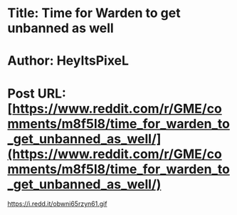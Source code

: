 # Title: Time for Warden to get unbanned as well
# Author: HeyItsPixeL
# Post URL: [https://www.reddit.com/r/GME/comments/m8f5l8/time_for_warden_to_get_unbanned_as_well/](https://www.reddit.com/r/GME/comments/m8f5l8/time_for_warden_to_get_unbanned_as_well/)


https://i.redd.it/obwni65rzyn61.gif